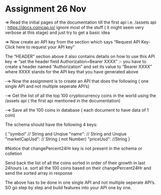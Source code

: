 # Assignment 26 Nov

	
=> Read the initial pages of the documentation till the first api i.e. /assets api  : https://docs.coincap.io/ ignore most of the stuff ( it might seem very verbose at this stage) and just try to get a basic idea 
			
=> Now create an API key from the section which says  “Request API Key- Click here to request your API key”
	
The “HEADER” section above it also contains details on how to use this API key
	=> “set the header field Authorization=Bearer XXXX” :- you have to create a header named “Authorization” and set its value to “Bearer XXXX” where XXXX stands for the API key that you have generated above
	
-=> Now the assignment is to create an API that does the following ( one single API and not multiple seperate API’s)
	
-=> Get the list of all the top 100 cryptocurrency coins in the world using the /assets api ( the first api mentioned in the documentation)
	
-=> Save all the 100 coins in database ( each document to have data of 1 coin)
	
The schema should have the following 4 keys:
	
{
"symbol"      // String and Unqiue
  "name":      // String and Unqiue
     "marketCapUsd":     // String  ( not Number)
         "priceUsd":    //String
}

#Notice that changePercent24Hr key is not present in the schema or colletion

Send back the list of all the coins sorted in order of their growth in last 24hours   i.e. sort all the 100 coins based on their changePercent24Hr and send the sorted array in response

The above has to be done in one single API and not multiple seperate API’s. SO go step by step and build features into your API one by one.
